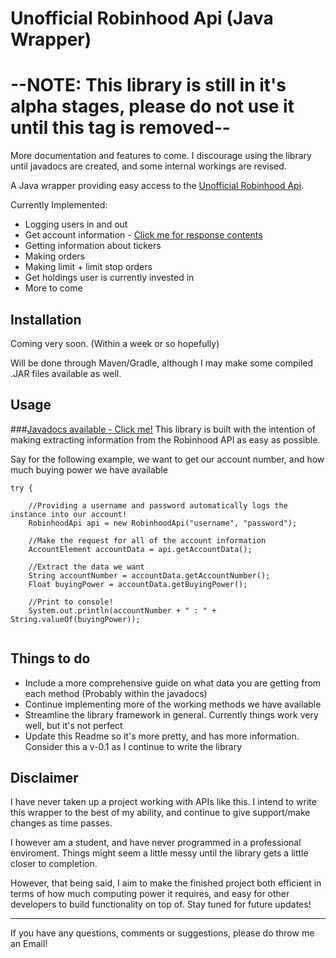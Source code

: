 

# Unofficial Robinhood Api (Java Wrapper)

# --NOTE: This library is still in it's alpha stages, please do not use it until this tag is removed--
More documentation and features to come. I discourage using the library until javadocs are created, and some internal workings are revised.

A Java wrapper providing easy access to the [Unofficial Robinhood Api](https://github.com/sanko/Robinhood).

Currently Implemented:

* Logging users in and out
* Get account information - [Click me for response contents](https://github.com/sanko/Robinhood/blob/master/Account.md#gather-list-of-accounts)
* Getting information about tickers
* Making orders
* Making limit + limit stop orders
* Get holdings user is currently invested in
* More to come


## Installation

Coming very soon. (Within a week or so hopefully) 

Will be done through Maven/Gradle, although I may make some compiled .JAR files available as well.


## Usage

###[Javadocs available - Click me!](https://conradweiser.github.io/Unofficial-Robinhood-Api/)
This library is built with the intention of making extracting information from the Robinhood API as easy as possible. 

Say for the following example, we want to get our account number, and how much buying power we have available

```
try {

	//Providing a username and password automatically logs the instance into our account!
	RobinhoodApi api = new RobinhoodApi("username", "password");
    
    //Make the request for all of the account information
   	AccountElement accountData = api.getAccountData();
    
    //Extract the data we want
    String accountNumber = accountData.getAccountNumber();
    Float buyingPower = accountData.getBuyingPower();
    
    //Print to console!
    System.out.println(accountNumber + " : " + String.valueOf(buyingPower));
   
```

## Things to do

* Include a more comprehensive guide on what data you are getting from each method (Probably within the javadocs)
* Continue implementing more of the working methods we have available
* Streamline the library framework in general. Currently things work very well, but it's not perfect
* Update this Readme so it's more pretty, and has more information. Consider this a v-0.1 as I continue to write the library


## Disclaimer
I have never taken up a project working with APIs like this. I intend to write this wrapper to the best of my ability, and continue to give support/make changes as time passes.

I however am a student, and have never programmed in a professional enviroment. Things might seem a little messy until the library gets a little closer to completion.

However, that being said, I aim to make the finished project both efficient in terms of how much computing power it requires, and easy for other developers to build functionality on top of. Stay tuned for future updates!
____

If you have any questions, comments or suggestions, please do throw me an Email! 
    
    